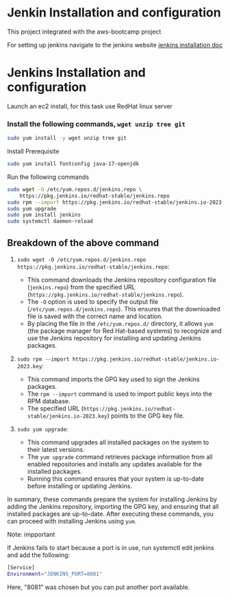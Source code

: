 # Jenkin Installation and configuration 
This project integrated with the aws-bootcamp project 

For setting up jenkins navigate to the jenkins website [jenkins installation doc](https://www.jenkins.io/doc/book/installing/linux)

# Jenkins Installation and configuration 

Launch an ec2 install, for this task use RedHat linux server

### Install the following commands, `wget unzip tree git`

```sh 
sudo yum install -y wget unzip tree git 
```
Install Prerequisite 

```sh
sudo yum install fontconfig java-17-openjdk
```
Run the following commands 

```sh 
sudo wget -O /etc/yum.repos.d/jenkins.repo \
    https://pkg.jenkins.io/redhat-stable/jenkins.repo
sudo rpm --import https://pkg.jenkins.io/redhat-stable/jenkins.io-2023.key
sudo yum upgrade
sudo yum install jenkins
sudo systemctl daemon-reload
```
## Breakdown of the above command 

1. `sudo wget -O /etc/yum.repos.d/jenkins.repo https://pkg.jenkins.io/redhat-stable/jenkins.repo`:
   - This command downloads the Jenkins repository configuration file (`jenkins.repo`) from the specified URL (`https://pkg.jenkins.io/redhat-stable/jenkins.repo`).
   - The `-O` option is used to specify the output file (`/etc/yum.repos.d/jenkins.repo`). This ensures that the downloaded file is saved with the correct name and location.
   - By placing the file in the `/etc/yum.repos.d/` directory, it allows `yum` (the package manager for Red Hat-based systems) to recognize and use the Jenkins repository for installing and updating Jenkins packages.

2. `sudo rpm --import https://pkg.jenkins.io/redhat-stable/jenkins.io-2023.key`:
   - This command imports the GPG key used to sign the Jenkins packages.
   - The `rpm --import` command is used to import public keys into the RPM database.
   - The specified URL (`https://pkg.jenkins.io/redhat-stable/jenkins.io-2023.key`) points to the GPG key file.

3. `sudo yum upgrade`:
   - This command upgrades all installed packages on the system to their latest versions.
   - The `yum upgrade` command retrieves package information from all enabled repositories and installs any updates available for the installed packages.
   - Running this command ensures that your system is up-to-date before installing or updating Jenkins.

In summary, these commands prepare the system for installing Jenkins by adding the Jenkins repository, importing the GPG key, and ensuring that all installed packages are up-to-date. After executing these commands, you can proceed with installing Jenkins using `yum`.












Note: impportant 

If Jenkins fails to start because a port is in use, run systemctl edit jenkins and add the following:

```sh
[Service]
Environment="JENKINS_PORT=8081"

```
Here, "8081" was chosen but you can put another port available.
